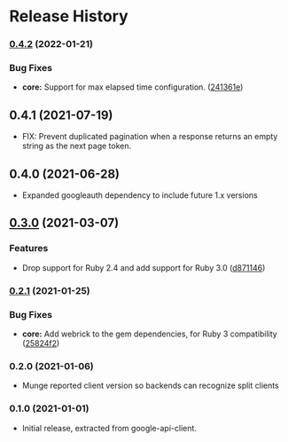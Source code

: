 # Release History

### [0.4.2](https://www.github.com/googleapis/google-api-ruby-client/compare/google-apis-core/v0.4.1...google-apis-core/v0.4.2) (2022-01-21)


### Bug Fixes

* **core:** Support for max elapsed time configuration. ([241361e](https://www.github.com/googleapis/google-api-ruby-client/commit/241361e1a47d1aeac09ecd1f24099c8fc83e4508))

## 0.4.1 (2021-07-19)

* FIX: Prevent duplicated pagination when a response returns an empty string as the next page token.

## 0.4.0 (2021-06-28)

* Expanded googleauth dependency to include future 1.x versions

## [0.3.0](https://www.github.com/googleapis/google-api-ruby-client/compare/google-apis-core/v0.2.1...v0.3.0) (2021-03-07)

### Features

* Drop support for Ruby 2.4 and add support for Ruby 3.0 ([d871146](https://www.github.com/googleapis/google-api-ruby-client/commit/d871146916f3dd19a12820c03068b3861a4bc879))

### [0.2.1](https://www.github.com/googleapis/google-api-ruby-client/compare/google-apis-core/v0.2.0...v0.2.1) (2021-01-25)


### Bug Fixes

* **core:** Add webrick to the gem dependencies, for Ruby 3 compatibility ([25824f2](https://www.github.com/googleapis/google-api-ruby-client/commit/25824f2512fa96d4d90e220ac038c9b3b2a6a0d1))

### 0.2.0 (2021-01-06)

* Munge reported client version so backends can recognize split clients

### 0.1.0 (2021-01-01)

* Initial release, extracted from google-api-client.
